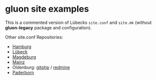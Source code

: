# gluon site examples

This is a commented version of Lübecks `site.conf` and `site.mk` (without **gluon-legacy** package and configuration).

Other site.conf Repositories:

* [Hamburg](https://github.com/freifunkhamburg/site-ffhh)
* [Lübeck](https://github.com/freifunk-gluon/site-ffhl)
* [Magdeburg](https://github.com/FreifunkMD/site-ffmd)
* [Mainz](https://github.com/Freifunk-Mainz/site-ffmz)
* Oldenburg: [gitphp](http://git.freifunk-ol.de/projects/ffol/gluon-siteconf.git) / [redmine](https://ticket.freifunk-ol.de/projects/siteconf-ffol/repository)
* [Paderborn](https://git.c3pb.de/freifunk-pb/site-ffpb)
